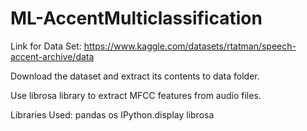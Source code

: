 # ML-AccentMulticlassification

Link for Data Set:
https://www.kaggle.com/datasets/rtatman/speech-accent-archive/data

Download the dataset and extract its contents to data folder.

Use librosa library to extract MFCC features from audio files.

Libraries Used:
    pandas
    os
    IPython.display
    librosa
